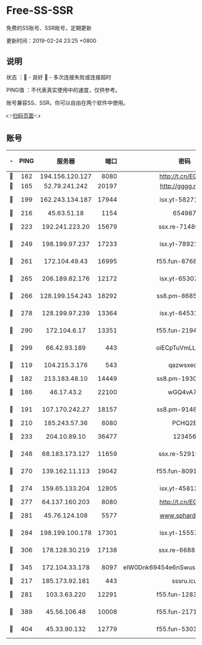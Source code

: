 # Free-SS-SSR

免费的SS账号、SSR账号，定期更新

更新时间：2019-02-24 23:25 +0800

## 说明

状态     ：🙂 - 良好 🙁 - 多次连接失败或连接超时

PING值   ：不代表真实使用中的速度，仅供参考。

账号兼容SS、SSR，你可以自由在两个软件中使用。

👉[扫码页面](https://liesauer.github.io/free-ss-ssr.github.io/)👈

## 账号

|-|PING|服务器|端口|密码|加密方式|区域|
|:----:|:----:|:-----:|-----:|:----:|:----:|:----:|
|🙂|162|194.156.120.127|8080|http://t.cn/EGJIyrl|rc4-md5|RU|
|🙂|165|52.79.241.242|20197|http://gggg.rocks|chacha20|KR|
|🙂|199|162.243.134.187|17944|isx.yt-58271425|aes-256-cfb|US|
|🙂|216|45.63.51.18|1154|654987|chacha20|US|
|🙂|223|192.241.223.20|15679|ssx.re-71480022|aes-256-cfb|US|
|🙂|249|198.199.97.237|17233|isx.yt-78921785|aes-256-cfb|US|
|🙂|261|172.104.49.43|16995|f55.fun-87684540|aes-256-cfb|SG|
|🙂|265|206.189.82.176|12172|isx.yt-65307149|aes-256-cfb|SG|
|🙂|266|128.199.154.243|18292|ss8.pm-86852078|aes-256-cfb|SG|
|🙂|278|128.199.97.239|13364|isx.yt-64531028|aes-256-cfb|SG|
|🙂|290|172.104.6.17|13351|f55.fun-21946143|aes-256-cfb|US|
|🙂|299|66.42.93.189|443|oiECpTuVmLLxk4Ts|aes-256-cfb|US|
|🙂|119|104.215.3.176|543|qazwsxedc|aes-256-gcm|JP|
|🙂|182|213.183.48.10|14449|ss8.pm-19302630|rc4-md5|RU|
|🙂|186|46.17.43.2|22100|wGQ4vA7D|aes-256-gcm|RU|
|🙂|191|107.170.242.27|18157|ss8.pm-91485344|aes-256-cfb|US|
|🙂|210|185.243.57.36|8080|PCHQ2E|rc4-md5|US|
|🙂|233|204.10.89.10|36477|123456|aes-256-cfb|US|
|🙂|248|68.183.173.127|11659|ssx.re-52919740|aes-256-cfb|US|
|🙂|270|139.162.11.113|19042|f55.fun-80913463|aes-256-cfb|SG|
|🙂|274|159.65.133.204|12805|isx.yt-45813634|aes-256-cfb|SG|
|🙂|277|64.137.160.203|8080|http://t.cn/EGJIyrl|rc4-md5|CA|
|🙂|281|45.76.124.108|5577|www.sphard.com|aes-256-cfb|AU|
|🙂|284|198.199.100.178|17301|isx.yt-15557891|aes-256-cfb|US|
|🙂|306|178.128.30.219|17138|ssx.re-66881258|aes-256-cfb|SG|
|🙂|345|172.104.33.178|8097|eIW0Dnk69454e6nSwuspv9DmS201tQ0D|aes-256-cfb|SG|
|🙁|217|185.173.92.181|443|sssru.icu|rc4-md5|RU|
|🙁|281|103.3.63.220|12291|f55.fun-12834026|aes-256-cfb|SG|
|🙁|389|45.56.106.48|10008|f55.fun-21710471|aes-256-cfb|US|
|🙁|404|45.33.90.132|12779|f55.fun-53037025|aes-256-cfb|US|
